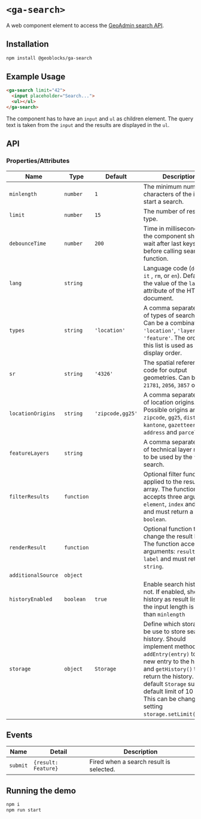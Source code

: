 # `<ga-search>`

A web component element to access the [GeoAdmin search API](https://api3.geo.admin.ch/services/sdiservices.html#search).

## Installation

```sh
npm install @geoblocks/ga-search
```

## Example Usage

```html
<ga-search limit="42">
  <input placeholder="Search...">
  <ul></ul>
</ga-search>
```

The component has to have an `input` and `ul` as children element. The query text is taken from the `input` and the results are displayed in the `ul`.

## API

### Properties/Attributes

| Name               | Type       | Default          | Description
| ------------------ | ---------- | ---------------- | -----------
| `minlength`        | `number`   | `1`              | The minimum number of characters of the input to start a search.
| `limit`            | `number`   | `15`             | The number of result per type.
| `debounceTime`     | `number`   | `200`            | Time in milliseconds that the component should wait after last keystroke before calling search function.
| `lang`             | `string`   |                  | Language code (`de`, `fr`, `it` , `rm`, or `en`). Default is the value of the `lang` attribute of the HTML document.
| `types`            | `string`   | `'location'`     | A comma separated list of types of search to use. Can be a combination of `'location'`, `'layer'` and `'feature'`. The order of this list is used as the display order.
| `sr`               | `string`   | `'4326'`         | The spatial reference code for output geometries. Can be `21781`, `2056`, `3857` or `4326`
| `locationOrigins`  | `string`   | `'zipcode,gg25'` | A comma separated list of location origins. Possible origins are: `zipcode`, `gg25`, `district`, `kantone`, `gazetteer`, `address` and `parcel`.
| `featureLayers`    | `string`   |                  | A comma separated list of technical layer names to be used by the `feature` search.
| `filterResults`    | `function` |                  | Optional filter function applied to the result array. The function accepts three arguments: `element`, `index` and `array` and must return a `boolean`.
| `renderResult`     | `function` |                  | Optional function to change the result line. The function accepts two arguments: `result` and `label` and must return a `string`.
| `additionalSource` | `object`   |                  |
| `historyEnabled`   | `boolean`  | `true`           | Enable search history or not. If enabled, show history as result list when the input length is less than `minlength`
| `storage`          | `object`   | `Storage`        | Define which storage to be use to store search history. Should implement methods `addEntry(entry)` to add a new entry to the history and `getHistory()` to return the history. The default `Storage` support a default limit of 10 entry. This can be changed by setting `storage.setLimit(limit)`.
## Events

| Name     | Detail              | Description
| -------- | ------------------- | -----------
| `submit` | `{result: Feature}` | Fired when a search result is selected.

## Running the demo

```sh
npm i
npm run start
```
